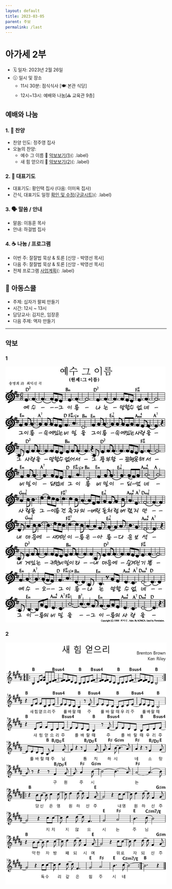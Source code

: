 ```yaml
---
layout: default
title: 2023-03-05
parent: 주보
permalink: /last
---
```


# 아가세 2부
- 🗓️ 일자: 2023년 2월 26일
- 🕦 일시 및 장소
  -  11시 30분: 점식식사 [🍽️ 본관 식당]
  -  12시~13시: 예배와 나눔[⛪ 교육관 9층]

## 예배와 나눔

### 1. 🎤 찬양
- 찬양 인도: 정주영 집사
- 오늘의 찬양:
  - 예수 그 이름 🎵 [악보보기(1)](#1){: .label}
  - 새 힘 얻으리 🎵 [악보보기(2)](#2){: .label}
<!-- - 찬양 영상: 📺 [유튜브(새창)](https://www.youtube.com/playlist?list=PLb8xb_lIoJ_HK2A0LogV1LJuPCdc6u5QD){: .label} -->

### 2. 🙏 대표기도
- 대표기도: 황인택 집사 (다음: 이미옥 집사)
- 간식, 대표기도 일정 [확인 및 수정(구글시트)](https://docs.google.com/spreadsheets/d/1lbI19_aBxfNdhaPLaUOwoYV0HYdjHeSiXNjnpaHt0dw/edit?usp=sharing){: .label}

### 3. 🗣️ 말씀 / 안내
- 말씀: 이동훈 목사
- 안내: 하걸범 집사

### 4. ☕ 나눔 / 프로그램
- 이번 주: 잘잘법 묵상 & 토론 [신앙 - 박영선 목사]
- 다음 주: 잘잘법 묵상 & 토론 [신앙 - 박영선 목사]
- 전체 프로그램 [사업계획](schedule){: .label}

## 🏫 아동스쿨
- 주제: 십자가 팔찌 만들기
- 시간: 12시 ~ 13시
- 담당교사: 김지은, 임장훈
- 다음 주제: 액자 만들기

---

## 악보

### 1
![](attachments/2023-03-05_1.jpeg)

### 2
![](attachments/2023-03-05_2.png)
